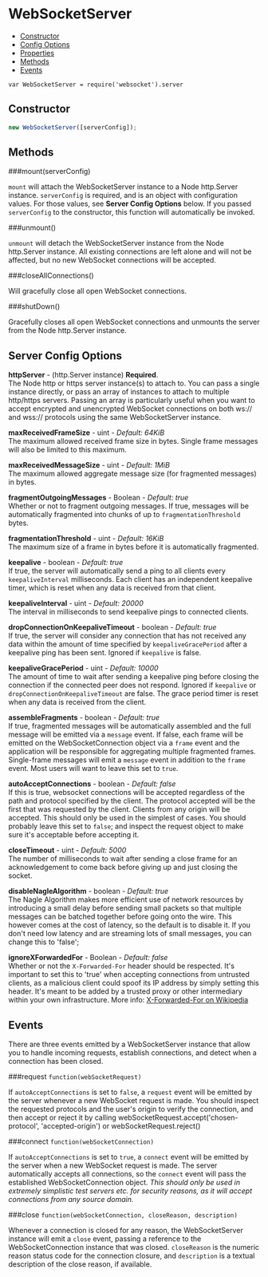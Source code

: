WebSocketServer
===============

* [Constructor](#constructor)
* [Config Options](#server-config-options)
* [Properties](#properties)
* [Methods](#methods)
* [Events](#events)

`var WebSocketServer = require('websocket').server`

Constructor
-----------

```javascript
new WebSocketServer([serverConfig]);
```

Methods
-------

###mount(serverConfig)

`mount` will attach the WebSocketServer instance to a Node http.Server instance. `serverConfig` is required, and is an object with configuration values.  For those values, see **Server Config Options** below.  If you passed `serverConfig` to the constructor, this function will automatically be invoked.

###unmount()

`unmount` will detach the WebSocketServer instance from the Node http.Server instance.  All existing connections are left alone and will not be affected, but no new WebSocket connections will be accepted.

###closeAllConnections()

Will gracefully close all open WebSocket connections.

###shutDown()

Gracefully closes all open WebSocket connections and unmounts the server from the Node http.Server instance.

Server Config Options
---------------------
**httpServer** - (http.Server instance) **Required**.  
The Node http or https server instance(s) to attach to.  You can pass a single instance directly, or pass an array of instances to attach to multiple http/https servers.  Passing an array is particularly useful when you want to accept encrypted and unencrypted WebSocket connections on both ws:// and wss:// protocols using the same WebSocketServer instance.

**maxReceivedFrameSize** - uint - *Default: 64KiB*  
The maximum allowed received frame size in bytes.  Single frame messages will also be limited to this maximum.

**maxReceivedMessageSize** - uint - *Default: 1MiB*  
The maximum allowed aggregate message size (for fragmented messages) in bytes.
            
**fragmentOutgoingMessages** - Boolean - *Default: true*  
Whether or not to fragment outgoing messages.  If true, messages will be automatically fragmented into chunks of up to `fragmentationThreshold` bytes.
            
**fragmentationThreshold** - uint - *Default: 16KiB*  
The maximum size of a frame in bytes before it is automatically fragmented.

**keepalive** - boolean - *Default: true*  
If true, the server will automatically send a ping to all clients every `keepaliveInterval` milliseconds.  Each client has an independent keepalive timer, which is reset when any data is received from that client.

**keepaliveInterval** - uint - *Default: 20000*  
The interval in milliseconds to send keepalive pings to connected clients.

**dropConnectionOnKeepaliveTimeout** - boolean - *Default: true*  
If true, the server will consider any connection that has not received any data within the amount of time specified by `keepaliveGracePeriod` after a keepalive ping has been sent. Ignored if `keepalive` is false.

**keepaliveGracePeriod** - uint - *Default: 10000*  
The amount of time to wait after sending a keepalive ping before closing the connection if the connected peer does not respond. Ignored if `keepalive` or `dropConnectionOnKeepaliveTimeout` are false.  The grace period timer is reset when any data is received from the client.

**assembleFragments** - boolean - *Default: true*  
If true, fragmented messages will be automatically assembled and the full message will be emitted via a `message` event. If false, each frame will be emitted on the WebSocketConnection object via a `frame` event and the application will be responsible for aggregating multiple fragmented frames.  Single-frame messages will emit a `message` event in addition to the `frame` event. Most users will want to leave this set to `true`.

**autoAcceptConnections** - boolean - *Default: false*  
If this is true, websocket connections will be accepted regardless of the path and protocol specified by the client. The protocol accepted will be the first that was requested by the client.  Clients from any origin will be accepted. This should only be used in the simplest of cases.  You should probably leave this set to `false`; and inspect the request object to make sure it's acceptable before accepting it.

**closeTimeout** - uint - *Default: 5000*  
The number of milliseconds to wait after sending a close frame for an acknowledgement to come back before giving up and just closing the socket.

**disableNagleAlgorithm** - boolean - *Default: true*  
The Nagle Algorithm makes more efficient use of network resources by introducing a small delay before sending small packets so that multiple messages can be batched together before going onto the wire.  This however comes at the cost of latency, so the default is to disable it.  If you don't need low latency and are streaming lots of small messages, you can change this to 'false';

**ignoreXForwardedFor** - Boolean - *Default: false*  
Whether or not the `X-Forwarded-For` header should be respected.
It's important to set this to 'true' when accepting connections
from untrusted clients, as a malicious client could spoof its
IP address by simply setting this header.  It's meant to be added
by a trusted proxy or other intermediary within your own
infrastructure.
More info: [X-Forwarded-For on Wikipedia](http://en.wikipedia.org/wiki/X-Forwarded-For)

Events
------
There are three events emitted by a WebSocketServer instance that allow you to handle incoming requests, establish connections, and detect when a connection has been closed.

###request
`function(webSocketRequest)`

If `autoAcceptConnections` is set to `false`, a `request` event will be emitted by the server whenever a new WebSocket request is made.  You should inspect the requested protocols and the user's origin to verify the connection, and then accept or reject it by calling webSocketRequest.accept('chosen-protocol', 'accepted-origin') or webSocketRequest.reject()

###connect
`function(webSocketConnection)`

If `autoAcceptConnections` is set to `true`, a `connect` event will be emitted by the server when a new WebSocket request is made.  The server automatically accepts all connections, so the `connect` event will pass the established WebSocketConnection object.  *This should only be used in extremely simplistic test servers etc. for security reasons, as it will accept connections from any source domain.*

###close
`function(webSocketConnection, closeReason, description)`

Whenever a connection is closed for any reason, the WebSocketServer instance will emit a `close` event, passing a reference to the WebSocketConnection instance that was closed.  `closeReason` is the numeric reason status code for the connection closure, and `description` is a textual description of the close reason, if available.
